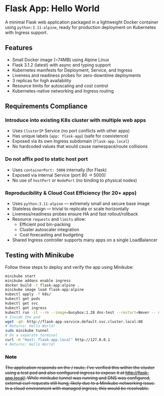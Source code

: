 # Flask App: Hello World

A minimal Flask web application packaged in a lightweight Docker container using `python:3.11-alpine`, ready for production deployment on Kubernetes with Ingress support.

## Features

- Small Docker image (~74MB) using Alpine Linux
- Flask 3.1.2 (latest) with async and typing support
- Kubernetes manifests for Deployment, Service, and Ingress
- Liveness and readiness probes for zero-downtime deployments
- 3 replicas for high availability
- Resource limits for autoscaling and cost control
- Kubernetes-native networking and Ingress routing

## Requirements Compliance

### Introduce into existing K8s cluster with multiple web apps

- Uses `ClusterIP` Service (no port conflicts with other apps)
- Has unique labels (`app: flask-app`) (safe for coexistence)
- Exposed via its own Ingress subdomain (`flask-app.local`)
- No hardcoded values that would cause namespace/route collisions

### Do not affix pod to static host port

- Uses `containerPort: 5000` internally (for Flask)
- Exposed via internal Service (port 80 → 5000)
- No use of `hostPort` or `NodePort` (no binding to physical nodes)

### Reproducibility & Cloud Cost Efficiency (for 20+ apps)

- Uses `python:3.11-alpine` — extremely small and secure base image
- Stateless design — trivial to replicate or scale horizontally
- Liveness/readiness probes ensure HA and fast rollout/rollback
- Resource `requests` and `limits` allow:
  - Efficient pod bin-packing
  - Cluster autoscaler integration
  - Cost forecasting and budgeting
- Shared Ingress controller supports many apps on a single LoadBalancer

## Testing with Minikube

Follow these steps to deploy and verify the app using Minikube:

```bash
minikube start
minikube addons enable ingress
docker build -t flask-app:alpine .
minikube image load flask-app:alpine
kubectl apply -f k8s/
kubectl get pods
kubectl get svc
kubectl get ingress
kubectl run -it --rm --image=busybox:1.28 dns-test --restart=Never -- sh
# Inside the pod
wget -qO- http://flask-app-service.default.svc.cluster.local:80
# Returns: Hello World!
sudo minikube tunnel
# On a separate terminal
curl -H "Host: flask-app.local" http://127.0.0.1
# Returns: Hello World!
```

### ~~Note~~

~~The application responds on the / route. I’ve verified this within the cluster using a test pod and also configured ingress to expose it at http://flask-app.local/. While minikube tunnel was running and DNS was configured, external curl requests still hung, likely due to a Minikube networking issue. In a cloud environment with managed ingress, this would be resolvable.~~